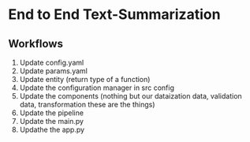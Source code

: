 # End to End Text-Summarization


## Workflows
1. Update config.yaml
2. Update params.yaml
3. Update entity (return type of a function)
4. Update the configuration manager in src config
5. Update the components (nothing but our dataization data, validation data, transformation these are the things)
6. Update the pipeline
7. Update the main.py
8. Updathe the app.py